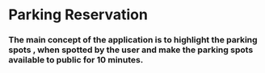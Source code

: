 # Parking Reservation
### The main concept of the application is to highlight the parking spots , when spotted by the user and make the parking spots available to public for 10 minutes.
